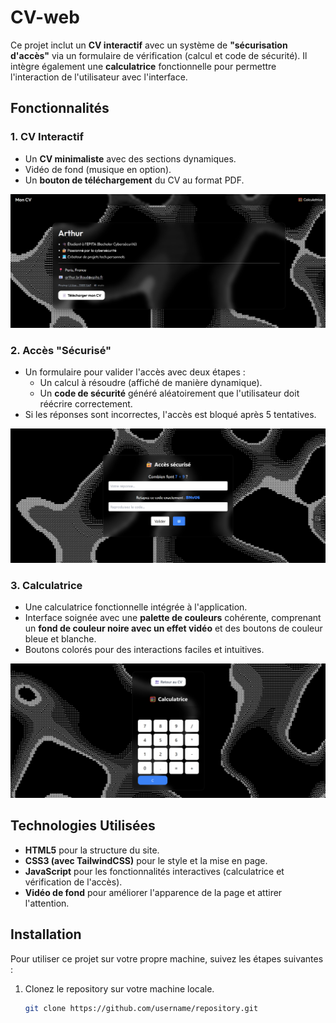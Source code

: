 # CV-web

Ce projet inclut un **CV interactif** avec un système de **"sécurisation d'accès"** via un formulaire de vérification (calcul et code de sécurité). Il intègre également une **calculatrice** fonctionnelle pour permettre l'interaction de l'utilisateur avec l'interface.

## Fonctionnalités

### 1. **CV Interactif**
   - Un **CV minimaliste** avec des sections dynamiques.
   - Vidéo de fond (musique en option).
   - Un **bouton de téléchargement** du CV au format PDF.
   
   ![Index](./assets/Index.png)

### 2. **Accès "Sécurisé"**
   - Un formulaire pour valider l'accès avec deux étapes :
     - Un calcul à résoudre (affiché de manière dynamique).
     - Un **code de sécurité** généré aléatoirement que l'utilisateur doit réécrire correctement.
   - Si les réponses sont incorrectes, l'accès est bloqué après 5 tentatives.

   ![Questionnaire](./assets/Questionaire.png)

### 3. **Calculatrice**
   - Une calculatrice fonctionnelle intégrée à l'application.
   - Interface soignée avec une **palette de couleurs** cohérente, comprenant un **fond de couleur noire avec un effet vidéo** et des boutons de couleur bleue et blanche.
   - Boutons colorés pour des interactions faciles et intuitives.

   ![Calculette](./assets/Calculette.png)

## Technologies Utilisées

- **HTML5** pour la structure du site.
- **CSS3 (avec TailwindCSS)** pour le style et la mise en page.
- **JavaScript** pour les fonctionnalités interactives (calculatrice et vérification de l'accès).
- **Vidéo de fond** pour améliorer l'apparence de la page et attirer l'attention.
  
## Installation

Pour utiliser ce projet sur votre propre machine, suivez les étapes suivantes :

1. Clonez le repository sur votre machine locale.
   ```bash
   git clone https://github.com/username/repository.git
